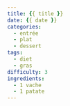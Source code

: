 ```yaml
---
title: {{ title }}
date: {{ date }}
categories:
  - entrée
  - plat
  - dessert
tags:
  - diet
  - gras
difficulty: 3
ingredients:
  - 1 vache
  - 1 patate
---
```

